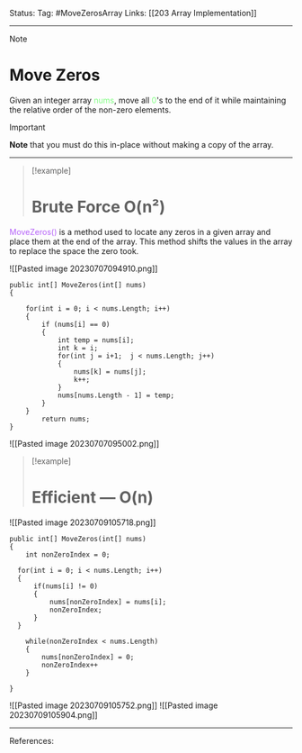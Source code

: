 Status: 
Tag: #MoveZerosArray
Links: [[203 Array Implementation]]

---
> [!note] 
>  # Move Zeros

Given an integer array <font style="color:#81fd83">nums</font>, move all <font style="color:#81fd83">0</font>'s to the end of it while maintaining the relative order of the non-zero elements.

> [!important] 
>  **Note** that you must do this in-place without making a copy of the array.

---

> [!example] 
># Brute Force O(n²) 

<font style="color:#b562f9">MoveZeros()</font> is a method used to locate any zeros in a given array and place them at the end of the array. This method shifts the values in the array to replace the space the zero took.

![[Pasted image 20230707094910.png]]

``` run-csharp
public int[] MoveZeros(int[] nums)
{
	
	for(int i = 0; i < nums.Length; i++)
	{
		if (nums[i] == 0)
		{
			int temp = nums[i];
			int k = i;
			for(int j = i+1;  j < nums.Length; j++)
			{
				nums[k] = nums[j];
				k++;
			}
			nums[nums.Length - 1] = temp;
		}
	}
		return nums;
}
```

![[Pasted image 20230707095002.png]]

> [!example] 
> # Efficient — O(n) 

![[Pasted image 20230709105718.png]]

``` run-csharp
public int[] MoveZeros(int[] nums)
{
	int nonZeroIndex = 0;

  for(int i = 0; i < nums.Length; i++) 
  {
	  if(nums[i] != 0)
	  {
		  nums[nonZeroIndex] = nums[i];
		  nonZeroIndex;
	  }
  }

	while(nonZeroIndex < nums.Length)
	{
		nums[nonZeroIndex] = 0;
		nonZeroIndex++
	}

}
```

![[Pasted image 20230709105752.png]]
![[Pasted image 20230709105904.png]]

---
References: